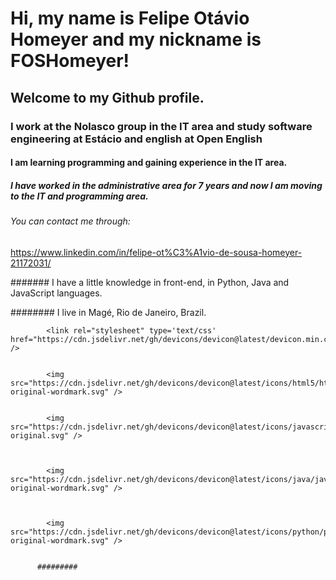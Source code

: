 # Hi, my name is Felipe Otávio Homeyer and my nickname is FOSHomeyer!
## Welcome to my Github profile.

### I work at the Nolasco group in the IT area and study software engineering at Estácio and english at Open English

#### I am learning programming and gaining experience in the IT area.

##### I have worked in the administrative area for 7 years and now I am moving to the IT and programming area.

###### You can contact me through:
https://www.linkedin.com/in/felipe-ot%C3%A1vio-de-sousa-homeyer-21172031/

####### I have a little knowledge in front-end, in Python, Java and JavaScript languages.

######## I live in Magé, Rio de Janeiro, Brazil.


            <link rel="stylesheet" type='text/css' href="https://cdn.jsdelivr.net/gh/devicons/devicon@latest/devicon.min.css" />

          
            <img src="https://cdn.jsdelivr.net/gh/devicons/devicon@latest/icons/html5/html5-original-wordmark.svg" />

          
            <img src="https://cdn.jsdelivr.net/gh/devicons/devicon@latest/icons/javascript/javascript-original.svg" />


          
            <img src="https://cdn.jsdelivr.net/gh/devicons/devicon@latest/icons/java/java-original-wordmark.svg" />


          
            <img src="https://cdn.jsdelivr.net/gh/devicons/devicon@latest/icons/python/python-original-wordmark.svg" />


          #########  
